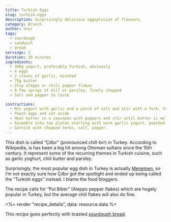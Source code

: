 ```yaml
---
title: Turkish Eggs
slug: turkish-eggs
description: Surprisingly delicious eggsplosion of flavours.
category: Brunch
author: onur
tags:
  - sourdough
  - sandwich
  - bread
servings: 2
duration: 20 minutes
ingredients:
  - 300g yogurt, preferably Turkish, obviously
  - 4 eggs
  - 2 cloves of garlic, minched
  - 75g butter
  - 2tsp aleppo or chili pepper flakes
  - A few sprigs of dill or parsley, finely chopped
  - Salt and pepper to taste

instructions:
  - Mix yogurt with garlic and a pinch of salt and stir with a fork. You can also warm the yogurt slightly over low heat using the Bain-marie method.
  - Poach eggs and set aside
  - Heat butter in a saucepan with peppers and stir until butter is melted.
  - Assemble into two plates starting with warm garlic yogurt, poached eggs and chili butter.
  - Garnish with chopped herbs, salt, pepper.
---
```


This dish is called “Çılbır” (pronounced chill-brr) in Turkey. According to Wikipedia, is has been a big hit among Ottoman sultans since the 15th century. It represent some of the recurring themes in Turkish cuisine, such as garlic yoghurt, chili butter and parsley.

Surprisingly, the most popular egg dish in Turkey is actually [Menemen](<https://en.wikipedia.org/wiki/Menemen_(food)>), so I’m not exactly sure how Çılbır got the spotlight and ended up being called the “Turkish eggs” instead. I blame the food bloggers.

The recipe calls for “Pul Biber” (Aleppo pepper flakes) which are hugely popular in Turkey, but the average chili flakes will also do fine.

<%= render "recipe_details", data: resource.data %>

This recipe goes perfectly with toasted [sourdough bread](__GHOST_URL__/sourdough-bread-guide/).
